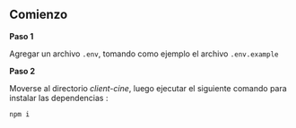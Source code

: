 ## Comienzo

**Paso 1** 

Agregar un archivo `.env`, tomando como ejemplo el archivo `.env.example`

**Paso 2**

Moverse al directorio _client-cine_, luego ejecutar el siguiente comando para instalar las dependencias :

```sh
npm i
```

